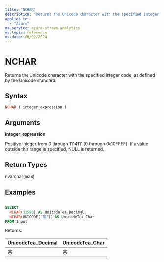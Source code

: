 ```yaml
---
title: "NCHAR"
description: "Returns the Unicode character with the specified integer code, as defined by the Unicode standard."
applies_to:
  - "Azure"
ms.service: azure-stream-analytics
ms.topic: reference
ms.date: 08/02/2024
---
```


# NCHAR

Returns the Unicode character with the specified integer code, as defined by the Unicode standard.

## Syntax

```SQL
NCHAR ( integer_expression )
```

## Arguments

**integer_expression**

Positive integer from 0 through 1114111 (0 through 0x10FFFF). If a value outside this range is specified, NULL is returned.

## Return Types

nvarchar(max)

## Examples

```SQL

SELECT
  NCHAR(33590) AS UnicodeTea_Decimal,
  NCHAR(UNICODE('茶')) AS UnicodeTea_Char
FROM Input

```

Returns:

|UnicodeTea_Decimal|UnicodeTea_Char|
|-|-|
|茶|茶|